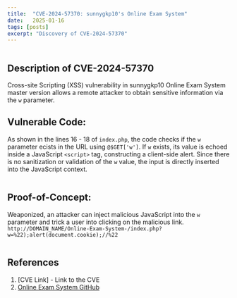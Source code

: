 ```yaml
---
title:  "CVE-2024-57370: sunnygkp10's Online Exam System"
date:   2025-01-16
tags: [posts]
excerpt: "Discovery of CVE-2024-57370"
---
```

<img src="{{ site.url }}{{ site.baseurl }}/images/CVE-2024-57370-OnlineExamSystem-Home.JPG" alt="">

Description of CVE-2024-57370
---
Cross-site Scripting (XSS) vulnerability in sunnygkp10 Online Exam System master version allows a remote attacker to obtain sensitive information via the ```w``` parameter.

## Vulnerable Code:
As shown in the lines 16 - 18 of ```index.php```, the code checks if the ```w``` parameter ecists in the URL using ```@$GET['w']```. If ```w``` exists, its value is echoed inside a JavaScript ```<script>``` tag, constructing a client-side alert. Since there is no sanitization or validation of the ```w``` value, the input is directly inserted into the JavaScript context.
<p align="center">
<img src="{{ site.url }}{{ site.baseurl }}/images/CVE-2024-57370-OnlineExamSystem-Code.JPG" alt="">
</p>

## Proof-of-Concept: 
Weaponized, an attacker can inject malicious JavaScript into the ```w``` parameter and trick a user into clicking on the malicious link.
```http://DOMAIN_NAME/Online-Exam-System-/index.php?w=%22);alert(document.cookie);//%22```
<p align="center">
<img src="{{ site.url }}{{ site.baseurl }}/images/CVE-2024-57370-OnlineExamSystem-POC.JPG" alt="">
</p>

References
---
1. [CVE Link] - Link to the CVE
2. [Online Exam System GitHub](https://github.com/sunnygkp10/Online-Exam-System-)
